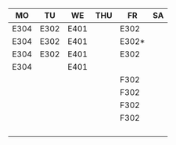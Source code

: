 |MO  |TU  |WE  |THU|FR   |SA|
|----|----|----|---|-----|--|
|E304|E302|E401|   |E302 |  |
|E304|E302|E401|   |E302*|  |
|E304|E302|E401|   |E302 |  |
|E304|    |E401|   |     |  |
|    |    |    |   |F302 |  |
|    |    |    |   |F302 |  |
|    |    |    |   |F302 |  |
|    |    |    |   |F302 |  |
|    |    |    |   |     |  |
|    |    |    |   |     |  |
|    |    |    |   |     |  |
|    |    |    |   |     |  |
